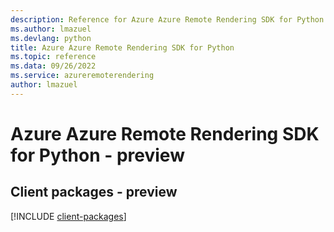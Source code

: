 ```yaml
---
description: Reference for Azure Azure Remote Rendering SDK for Python
ms.author: lmazuel
ms.devlang: python
title: Azure Azure Remote Rendering SDK for Python
ms.topic: reference
ms.data: 09/26/2022
ms.service: azureremoterendering
author: lmazuel
---
```

# Azure Azure Remote Rendering SDK for Python - preview

## Client packages - preview
[!INCLUDE [client-packages](azure-remote-rendering-client-index.md)]